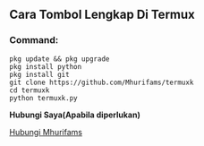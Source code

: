 ## Cara Tombol Lengkap Di Termux

### Command:

    pkg update && pkg upgrade
    pkg install python
    pkg install git
    git clone https://github.com/Mhurifams/termuxk
    cd termuxk
    python termuxk.py

**Hubungi Saya(Apabila diperlukan)**

[Hubungi Mhurifams](https://wa.me/6285895120665)
